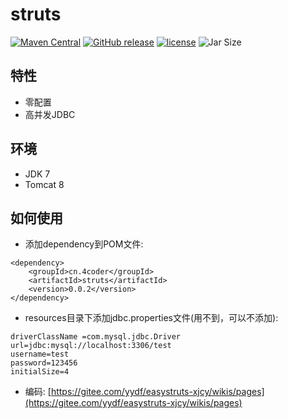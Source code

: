 # struts
[![Maven Central](https://maven-badges.herokuapp.com/maven-central/cn.4coder/struts/badge.svg)](https://maven-badges.herokuapp.com/maven-central/cn.4coder/struts/)
[![GitHub release](https://img.shields.io/github/release/yydf/struts.svg)](https://github.com/yydf/struts/releases)
[![license](https://img.shields.io/github/license/mashape/apistatus.svg)](https://raw.githubusercontent.com/yydf/struts/master/LICENSE)
![Jar Size](https://img.shields.io/badge/jar--size-72k-blue.svg)

特性
-------------------------
* 零配置
* 高并发JDBC

环境
-------------
- JDK 7
- Tomcat 8

如何使用
-----------------------
* 添加dependency到POM文件:

```
<dependency>
    <groupId>cn.4coder</groupId>
    <artifactId>struts</artifactId>
    <version>0.0.2</version>
</dependency>
```
* resources目录下添加jdbc.properties文件(用不到，可以不添加):
```
driverClassName =com.mysql.jdbc.Driver
url=jdbc:mysql://localhost:3306/test
username=test
password=123456
initialSize=4
```
* 编码:
[https://gitee.com/yydf/easystruts-xjcy/wikis/pages](https://gitee.com/yydf/easystruts-xjcy/wikis/pages)

